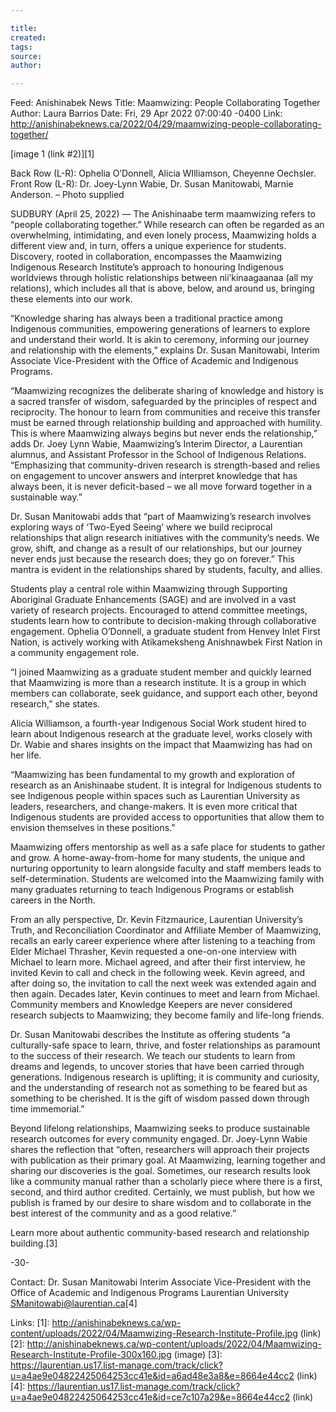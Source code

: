 ```yaml
---

title:
created:
tags:
source:
author:

---
```

Feed: Anishinabek News
Title: Maamwizing: People Collaborating Together
Author: Laura Barrios
Date: Fri, 29 Apr 2022 07:00:40 -0400
Link: http://anishinabeknews.ca/2022/04/29/maamwizing-people-collaborating-together/
 
[image 1 (link #2)][1]
 
Back Row (L-R): Ophelia O’Donnell, Alicia WIlliamson, Cheyenne Oechsler. Front 
Row (L-R): Dr. Joey-Lynn Wabie, Dr. Susan Manitowabi, Marnie Anderson. – Photo 
supplied
 
SUDBURY (April 25, 2022) — The Anishinaabe term maamwizing refers to “people 
collaborating together.” While research can often be regarded as an 
overwhelming, intimidating, and even lonely process, Maamwizing holds a 
different view and, in turn, offers a unique experience for students. Discovery,
rooted in collaboration, encompasses the Maamwizing Indigenous Research 
Institute’s approach to honouring Indigenous worldviews through holistic 
relationships between nii’kinaagaanaa (all my relations), which includes all 
that is above, below, and around us, bringing these elements into our work.
 
“Knowledge sharing has always been a traditional practice among Indigenous 
communities, empowering generations of learners to explore and understand their 
world. It is akin to ceremony, informing our journey and relationship with the 
elements,” explains Dr. Susan Manitowabi, Interim Associate Vice-President with 
the Office of Academic and Indigenous Programs.
 
“Maamwizing recognizes the deliberate sharing of knowledge and history is a 
sacred transfer of wisdom, safeguarded by the principles of respect and 
reciprocity. The honour to learn from communities and receive this transfer must
be earned through relationship building and approached with humility. This is 
where Maamwizing always begins but never ends the relationship,” adds Dr. Joey 
Lynn Wabie, Maamwizing’s Interim Director, a Laurentian alumnus, and Assistant 
Professor in the School of Indigenous Relations. “Emphasizing that 
community-driven research is strength-based and relies on engagement to uncover 
answers and interpret knowledge that has always been, it is never deficit-based 
– we all move forward together in a sustainable way.”
 
Dr. Susan Manitowabi adds that “part of Maamwizing’s research involves exploring
ways of ‘Two-Eyed Seeing’ where we build reciprocal relationships that align 
research initiatives with the community’s needs. We grow, shift, and change as a
result of our relationships, but our journey never ends just because the 
research does; they go on forever.” This mantra is evident in the relationships 
shared by students, faculty, and allies.
 
Students play a central role within Maamwizing through Supporting Aboriginal 
Graduate Enhancements (SAGE) and are involved in a vast variety of research 
projects. Encouraged to attend committee meetings, students learn how to 
contribute to decision-making through collaborative engagement. Ophelia 
O’Donnell, a graduate student from Henvey Inlet First Nation, is actively 
working with Atikameksheng Anishnawbek First Nation in a community engagement 
role.
 
“I joined Maamwizing as a graduate student member and quickly learned that 
Maamwizing is more than a research institute. It is a group in which members can
collaborate, seek guidance, and support each other, beyond research,” she 
states.
 
Alicia Williamson, a fourth-year Indigenous Social Work student hired to learn 
about Indigenous research at the graduate level, works closely with Dr. Wabie 
and shares insights on the impact that Maamwizing has had on her life.
 
“Maamwizing has been fundamental to my growth and exploration of research as an 
Anishinaabe student. It is integral for Indigenous students to see Indigenous 
people within spaces such as Laurentian University as leaders, researchers, and 
change-makers. It is even more critical that Indigenous students are provided 
access to opportunities that allow them to envision themselves in these 
positions.”
 
Maamwizing offers mentorship as well as a safe place for students to gather and 
grow. A home-away-from-home for many students, the unique and nurturing 
opportunity to learn alongside faculty and staff members leads to 
self-determination. Students are welcomed into the Maamwizing family with many 
graduates returning to teach Indigenous Programs or establish careers in the 
North.
 
From an ally perspective, Dr. Kevin Fitzmaurice, Laurentian University’s Truth, 
and Reconciliation Coordinator and Affiliate Member of Maamwizing, recalls an 
early career experience where after listening to a teaching from Elder Michael 
Thrasher, Kevin requested a one-on-one interview with Michael to learn more. 
Michael agreed, and after their first interview, he invited Kevin to call and 
check in the following week. Kevin agreed, and after doing so, the invitation to
call the next week was extended again and then again. Decades later, Kevin 
continues to meet and learn from Michael. Community members and Knowledge 
Keepers are never considered research subjects to Maamwizing; they become family
and life-long friends.
 
Dr. Susan Manitowabi describes the Institute as offering students “a 
culturally-safe space to learn, thrive, and foster relationships as paramount to
the success of their research. We teach our students to learn from dreams and 
legends, to uncover stories that have been carried through generations. 
Indigenous research is uplifting; it is community and curiosity, and the 
understanding of research not as something to be feared but as something to be 
cherished. It is the gift of wisdom passed down through time immemorial.”
 
Beyond lifelong relationships, Maamwizing seeks to produce sustainable research 
outcomes for every community engaged. Dr. Joey-Lynn Wabie shares the reflection 
that “often, researchers will approach their projects with publication as their 
primary goal. At Maamwizing, learning together and sharing our discoveries is 
the goal. Sometimes, our research results look like a community manual rather 
than a scholarly piece where there is a first, second, and third author 
credited. Certainly, we must publish, but how we publish is framed by our desire
to share wisdom and to collaborate in the best interest of the community and as 
a good relative.”
 
Learn more about authentic community-based research and relationship 
building.[3]
 
-30-
 
Contact:
Dr. Susan Manitowabi
Interim Associate Vice-President with the Office of Academic and Indigenous 
Programs
Laurentian University
SManitowabi@laurentian.ca[4]
 
Links: 
[1]: http://anishinabeknews.ca/wp-content/uploads/2022/04/Maamwizing-Research-Institute-Profile.jpg (link)
[2]: http://anishinabeknews.ca/wp-content/uploads/2022/04/Maamwizing-Research-Institute-Profile-300x160.jpg (image)
[3]: https://laurentian.us17.list-manage.com/track/click?u=a4ae9e04822425064253cc41e&id=a6ad48e3a8&e=8664e44cc2 (link)
[4]: https://laurentian.us17.list-manage.com/track/click?u=a4ae9e04822425064253cc41e&id=ce7c107a29&e=8664e44cc2 (link)

